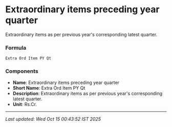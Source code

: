 # Extraordinary items preceding year quarter
Extraordinary items as per previous year's corresponding latest quarter.

### Formula
```text
Extra Ord Item PY Qt
```


### Components
- **Name**: Extraordinary items preceding year quarter
- **Short Name**: Extra Ord Item PY Qt
- **Description**: Extraordinary items as per previous year's corresponding latest quarter.
- **Unit**: Rs.Cr.

---
*Last updated: Wed Oct 15 00:43:52 IST 2025*
